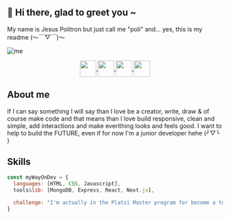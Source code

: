 ## 👋 Hi there, glad to greet you ~
My name is Jesus Politron but just call me "poli" and... yes, this is my readme (～￣▽￣)～

![me](https://i.ibb.co/dk8hPMR/github-banner.png)

<p align="center">
 <a href="https://twitter.com/polipop_art" target="_blank">
    <img align="center" src="https://cdn-icons-png.flaticon.com/512/2111/2111580.png" height="38px" width="38px" />
 </a>
 <a href="https://www.instagram.com/polipop_art/" target="_blank">
    <img align="center" src="https://cdn-icons-png.flaticon.com/512/2111/2111336.png" height="38px" width="38px" />
 </a>
 <a href="https://www.linkedin.com/in/jesus-politron/" target="_blank">
    <img align="center" src="https://cdn-icons-png.flaticon.com/512/2111/2111368.png" height="38px" width="38px" />
 </a>
 <a href="https://github.com/polipop-code" target="_blank">
    <img align="center" src="https://cdn-icons-png.flaticon.com/512/2111/2111292.png" height="38px" width="38px" />
 </a>
</p>

## About me
If I can say something I will say than I love be a creator, write, draw & of course make code and that means than I love
build responsive, clean and simple, add interactions and make everithing looks and feels good.
I want to help to build the FUTURE, even if for now I'm a junior developer hehe (╯▽╰ )


## Skills
```javascript
const myWayOnDev = {
  languages: [HTML, CSS, Javascript],
  tools&lib: [MongoDB, Express, React, Next.js],

  challenge: "I'm actually in the Platzi Master program for become a top developer (´▽`ʃ♡ƪ)"
}
```
